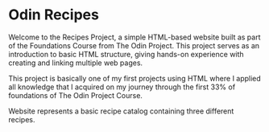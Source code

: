 # Odin Recipes
Welcome to the Recipes Project, a simple HTML-based website built as part of the Foundations Course from The Odin Project. This project serves as an introduction to basic HTML structure, giving hands-on experience with creating and linking multiple web pages.

This project is basically one of my first projects using HTML where I applied all knowledge that I acquired on my journey through the first 33% of foundations of The Odin Project Course.

Website represents a basic recipe catalog containing three different recipes.